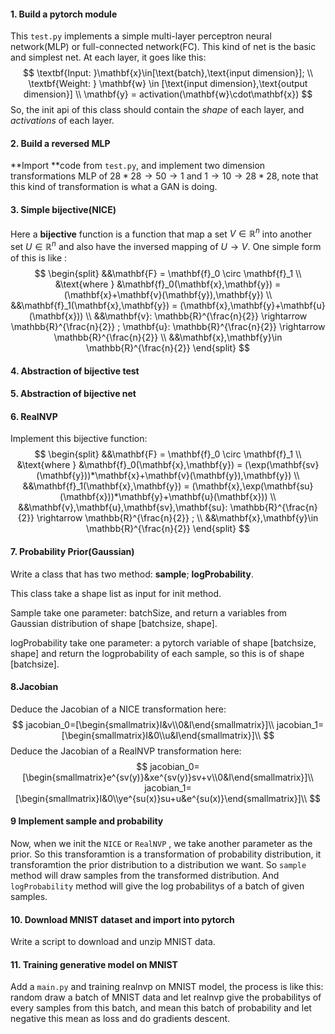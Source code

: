 #### 1. Build a pytorch module

This `test.py` implements a simple multi-layer perceptron neural network(MLP) or full-connected network(FC). This kind of net is the basic and simplest net. At each layer, it goes like this:
$$
\textbf{Input: }\mathbf{x}\in[\text{batch},\text{input dimension}]; \\ \textbf{Weight: } \mathbf{w} \in [\text{input dimension},\text{output dimension}] \\
\mathbf{y} = activation(\mathbf{w}\cdot\mathbf{x})
$$
So, the init api of this class should contain the *shape* of each layer, and *activations* of each layer.


#### 2. Build a reversed MLP

**Import **code from `test.py`, and implement two dimension transformations MLP of $28*28\rightarrow50\rightarrow1$ and $1\rightarrow 10\rightarrow 28*28$, note that this kind of transformation is what a GAN is doing.


#### 3. Simple bijective(NICE)

Here a **bijective** function is a function that map a set $V \in \mathbb{R}^n$ into another set $U \in \mathbb{R}^n$ and also have the inversed mapping of $U \rightarrow V$. One simple form of this is like :
$$
\begin{split}
&&\mathbf{F} = \mathbf{f}_0 \circ \mathbf{f}_1 \\
&\text{where }
&\mathbf{f}_0(\mathbf{x},\mathbf{y}) = (\mathbf{x}+\mathbf{v}(\mathbf{y}),\mathbf{y}) \\
&&\mathbf{f}_1(\mathbf{x},\mathbf{y}) = (\mathbf{x},\mathbf{y}+\mathbf{u}(\mathbf{x})) \\
&&\mathbf{v}: \mathbb{R}^{\frac{n}{2}} \rightarrow \mathbb{R}^{\frac{n}{2}} ;
\mathbf{u}: \mathbb{R}^{\frac{n}{2}} \rightarrow \mathbb{R}^{\frac{n}{2}} \\
&&\mathbf{x},\mathbf{y}\in \mathbb{R}^{\frac{n}{2}}
\end{split}
$$

#### 4. Abstraction of bijective test


#### 5. Abstraction of bijective net


#### 6. RealNVP

Implement this bijective function:
$$
\begin{split}
&&\mathbf{F} = \mathbf{f}_0 \circ \mathbf{f}_1 \\
&\text{where }
&\mathbf{f}_0(\mathbf{x},\mathbf{y}) = (\exp(\mathbf{sv}(\mathbf{y}))*\mathbf{x}+\mathbf{v}(\mathbf{y}),\mathbf{y}) \\
&&\mathbf{f}_1(\mathbf{x},\mathbf{y}) = (\mathbf{x},\exp(\mathbf{su}(\mathbf{x}))*\mathbf{y}+\mathbf{u}(\mathbf{x})) \\
&&\mathbf{v},\mathbf{u},\mathbf{sv},\mathbf{su}: \mathbb{R}^{\frac{n}{2}} \rightarrow \mathbb{R}^{\frac{n}{2}} ; \\
&&\mathbf{x},\mathbf{y}\in \mathbb{R}^{\frac{n}{2}}
\end{split}
$$


#### 7. Probability Prior(Gaussian)

Write a class that has two method: **sample**; **logProbability**. 

This class take a shape list as input for init method.

Sample take one parameter: batchSize, and return a variables from Gaussian distribution of shape [batchsize, shape].

logProbability take one parameter: a pytorch variable of shape [batchsize, shape] and return the logprobability of each sample, so this is of shape [batchsize]. 


#### 8.Jacobian

Deduce the Jacobian of a NICE transformation here:
$$
jacobian_0=[\begin{smallmatrix}I&v\\0&I\end{smallmatrix}]\\
jacobian_1=[\begin{smallmatrix}I&0\\u&I\end{smallmatrix}]\\
$$
Deduce the Jacobian of a RealNVP transformation here:
$$
jacobian_0=[\begin{smallmatrix}e^{sv(y)}&xe^{sv(y)}sv+v\\0&I\end{smallmatrix}]\\
jacobian_1=[\begin{smallmatrix}I&0\\ye^{su(x)}su+u&e^{su(x)}\end{smallmatrix}]\\
$$
#### 9 Implement sample and probability

Now, when we init the `NICE` or `RealNVP` , we take another parameter as the prior. So this transforamtion is a transformation of probability distribution, it transforamtion the prior distribution to a distribution we want. So `sample` method will draw samples from the transformed distribution. And `logProbability` method will give the log probabilitys of a batch of  given samples.


#### 10. Download MNIST dataset and import into pytorch

Write a script to download and unzip MNIST data.


#### 11. Training generative model on MNIST

Add a `main.py` and training realnvp on MNIST model, the process is like this: random draw a batch of MNIST data and let realnvp give the probabilitys of every samples from this batch, and mean this batch of probability and let negative this mean as loss and do gradients descent.


